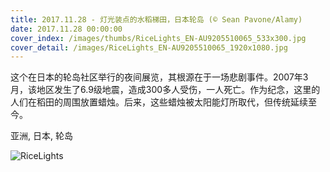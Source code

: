 ```yaml
---
title: 2017.11.28 - 灯光装点的水稻梯田，日本轮岛 (© Sean Pavone/Alamy)
date: 2017.11.28 00:00:00
cover_index: /images/thumbs/RiceLights_EN-AU9205510065_533x300.jpg
cover_detail: /images/RiceLights_EN-AU9205510065_1920x1080.jpg
---
```


这个在日本的轮岛社区举行的夜间展览，其根源在于一场悲剧事件。2007年3月，该地区发生了6.9级地震，造成300多人受伤，一人死亡。作为纪念，这里的人们在稻田的周围放置蜡烛。后来，这些蜡烛被太阳能灯所取代，但传统延续至今。

亚洲, 日本, 轮岛

![RiceLights](/images/RiceLights_EN-AU9205510065_1920x1080.jpg)
